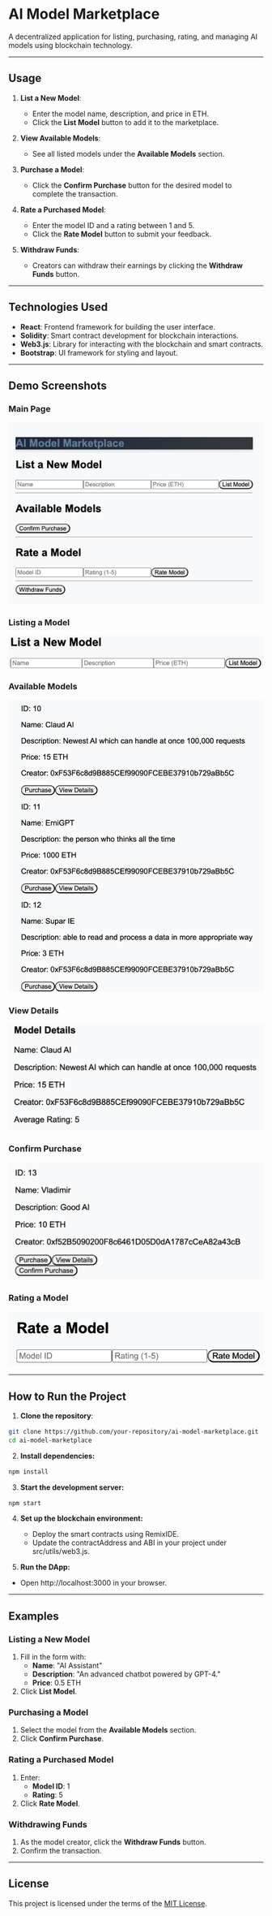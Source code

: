 # AI Model Marketplace

A decentralized application for listing, purchasing, rating, and managing AI models using blockchain technology.

---

## Usage

1. **List a New Model**:
   - Enter the model name, description, and price in ETH.
   - Click the **List Model** button to add it to the marketplace.

2. **View Available Models**:
   - See all listed models under the **Available Models** section.

3. **Purchase a Model**:
   - Click the **Confirm Purchase** button for the desired model to complete the transaction.

4. **Rate a Purchased Model**:
   - Enter the model ID and a rating between 1 and 5.
   - Click the **Rate Model** button to submit your feedback.

5. **Withdraw Funds**:
   - Creators can withdraw their earnings by clicking the **Withdraw Funds** button.

---


## Technologies Used

- **React**: Frontend framework for building the user interface.
- **Solidity**: Smart contract development for blockchain interactions.
- **Web3.js**: Library for interacting with the blockchain and smart contracts.
- **Bootstrap**: UI framework for styling and layout.


---

## Demo Screenshots

### Main Page
![Main Page](photos/main.png)

### Listing a Model
![List Model](photos/list.png)

### Available Models
![Available Models](photos/available_models.png)

### View Details
![View Details](photos/details.png)

### Confirm Purchase
![Confirm Purchase](photos/purchase.png)

### Rating a Model
![Rate Model](photos/rate.png)

---

## How to Run the Project

1. **Clone the repository**:
```bash
git clone https://github.com/your-repository/ai-model-marketplace.git
cd ai-model-marketplace
```
2. **Install dependencies:**
```bash
npm install
```

3. **Start the development server:**
```bash
npm start
```

4. **Set up the blockchain environment:**
   - Deploy the smart contracts using RemixIDE.
   - Update the contractAddress and ABI in your project under src/utils/web3.js.

5. **Run the DApp:**
  - Open http://localhost:3000 in your browser.

---

## Examples

### Listing a New Model
1. Fill in the form with:
   - **Name**: "AI Assistant"
   - **Description**: "An advanced chatbot powered by GPT-4."
   - **Price**: 0.5 ETH
2. Click **List Model**.

### Purchasing a Model
1. Select the model from the **Available Models** section.
2. Click **Confirm Purchase**.

### Rating a Purchased Model
1. Enter:
   - **Model ID**: 1
   - **Rating**: 5
2. Click **Rate Model**.

### Withdrawing Funds
1. As the model creator, click the **Withdraw Funds** button.
2. Confirm the transaction.

---

## License

This project is licensed under the terms of the [MIT License](LICENSE).

